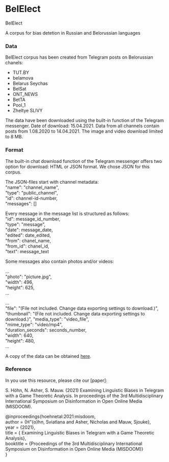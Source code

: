 # BelElect
BelElect

A corpus for bias detetion in Russian and Belorussian languages

### Data

BelElect corpus has been created from Telegram posts on Belorussian chanels:

- TUT.BY
- belamova
- Belarus Seychas
- BelSat
- ONT_NEWS
- BetTA
- Pool_1
- Zheltye SLIVY

The data have been downloaded using the built-in function of the Telegram messenger. Date of download: 15.04.2021. Data from all channels contain posts from 1.08.2020 to 14.04.2021. The image and video download limited to 8 MB.

### Format

The built-in chat download function of the Telegram messenger offers two option for download: HTML or JSON format. We chose JSON for this corpus.

The JSON-files start with channel metadata:  
"name": "channel_name",  
"type": "public_channel",  
"id": channel-id-number,  
"messages": []  

Every message in the message list is structured as follows:  
"id": message_id_number,  
"type": "message",  
"date": message_date,  
"edited": date_edited,  
"from": chanel_name,  
"from_id": chanel_id,  
"text": message_text  

Some messages also contain photos and/or videos:

...  
"photo": "picture.jpg",  
"width": 496,  
"height": 625,  
...  

...  
"file": "(File not included. Change data exporting settings to download.)",  
"thumbnail": "(File not included. Change data exporting settings to download.)", "media_type": "video_file",  
"mime_type": "video/mp4",  
"duration_seconds": seconds_number,  
"width": 640,  
"height": 480,  
...  

A copy of the data can be obtained [here](https://drive.google.com/file/d/1f-I4nQpA5w4jy7NabRxAOKDDc-GNnVnB/view?usp=sharing).

### Reference

In you use this resource, please cite our [paper]:

S. Höhn, N. Asher, S. Mauw. (2021) Examining Linguistic Biases in Telegram with a Game Theoretic Analysis. In proceedings of the 3rd Multidisciplinary International Symposium on Disinformation in Open Online Media (MISDOOM).

@inproceedings{hoehnetal:2021:misdoom,   
author = {H"{o}hn, Sviatlana and Asher, Nicholas and Mauw, Sjouke},  
year = {2021},  
title = { Examining Linguistic Biases in Telegram with a Game Theoretic Analysis},  
booktitle = {Proceedings of the 3rd Multidisciplinary International Symposium on Disinformation in Open Online Media (MISDOOM)}  
}
